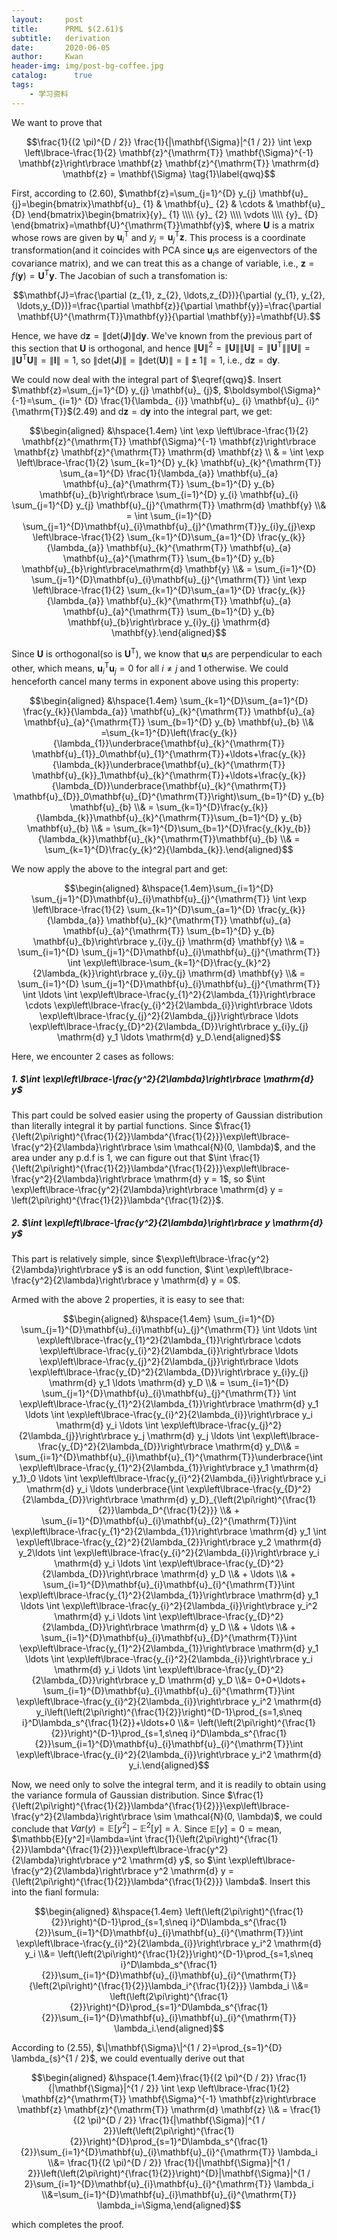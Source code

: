 ```yaml
---
layout:     post
title:      PRML $(2.61)$
subtitle:   derivation
date:       2020-06-05
author:     Kwan
header-img: img/post-bg-coffee.jpg
catalog: 	  true
tags:
    - 学习资料
---
```


We want to prove that

$$\frac{1}{(2 \pi)^{D / 2}} \frac{1}{|\mathbf{\Sigma}|^{1 / 2}} \int \exp \left\lbrace-\frac{1}{2} \mathbf{z}^{\mathrm{T}} \mathbf{\Sigma}^{-1} \mathbf{z}\right\rbrace \mathbf{z} \mathbf{z}^{\mathrm{T}} \mathrm{d} \mathbf{z} = \mathbf{\Sigma} \tag{1}\label{qwq}$$

First, according to (2.60), $\mathbf{z}=\sum_{j=1}^{D} y_{j} \mathbf{u}_ {j}=\begin{bmatrix}\mathbf{u}_ {1}     & \mathbf{u}_ {2}      & \cdots & \mathbf{u}_ {D}  \end{bmatrix}\begin{bmatrix}{y}_ {1}     \\\\ {y}_ {2}      \\\\ \vdots \\\\ {y}_ {D}  \end{bmatrix}=\mathbf{U}^{\mathrm{T}}\mathbf{y}$, where $\mathbf{U}$ is a matrix whose rows are given by $\mathbf{u}_ {i}^{\mathrm{T}}$ and $y_ {j}=\mathbf{u}_ {j}^{\mathrm{T}} \mathbf{z}$. This process is a coordinate transformation(and it coincides with PCA since $\mathbf{u}_ {i}$s are eigenvectors of the covariance matrix), and we can treat this as a change of variable, i.e., $\mathbf{z}=f(\mathbf{y})=\mathbf{U}^{\mathrm{T}}\mathbf{y}$. The Jacobian of such a transfomation is:

$$\mathbf{J}=\frac{\partial (z_{1}, z_{2}, \ldots,z_{D})}{\partial (y_{1}, y_{2}, \ldots,y_{D})}=\frac{\partial \mathbf{z}}{\partial \mathbf{y}}=\frac{\partial \mathbf{U}^{\mathrm{T}}\mathbf{y}}{\partial \mathbf{y}}=\mathbf{U}.$$


Hence, we have $\mathrm{d} \mathbf{z}=\|\text{det}(\mathbf{J})\|\mathrm{d} \mathbf{y}$. We've known from the previous part of this section that $\mathbf{U}$ is orthogonal, and hence $\left\|\mathbf{U}\right\|^{2}=\left\|\mathbf{U}\right\|\|\mathbf{U}\|=\left\|\mathbf{U}^{\mathrm{T}}\right\|\|\mathbf{U}\|=\left\|\mathbf{U}^{\mathrm{T}} \mathbf{U}\right\|=\|\mathbf{I}\|=1$, so $\|\text{det}(\mathbf{J})\|=\|\text{det}(\mathbf{U})\|=\|\pm1\|=1$, i.e., $\mathrm{d} \mathbf{z}=\mathrm{d} \mathbf{y}$.

We could now deal with the integral part of $\eqref{qwq}$. Insert $\mathbf{z}=\sum_{j=1}^{D} y_{j} \mathbf{u}_ {j}$, $\boldsymbol{\Sigma}^ {-1}=\sum_ {i=1}^ {D} \frac{1}{\lambda_ {i}} \mathbf{u}_ {i} \mathbf{u}_ {i}^ {\mathrm{T}}$(2.49) and $\mathrm{d} \mathbf{z}=\mathrm{d} \mathbf{y}$ into the integral part, we get:

$$\begin{aligned} &\hspace{1.4em} \int \exp \left\lbrace-\frac{1}{2} \mathbf{z}^{\mathrm{T}} \mathbf{\Sigma}^{-1} \mathbf{z}\right\rbrace \mathbf{z} \mathbf{z}^{\mathrm{T}} \mathrm{d} \mathbf{z} \\ & = \int \exp \left\lbrace-\frac{1}{2} \sum_{k=1}^{D} y_{k} \mathbf{u}_{k}^{\mathrm{T}} \sum_{a=1}^{D} \frac{1}{\lambda_{a}} \mathbf{u}_{a} \mathbf{u}_{a}^{\mathrm{T}} \sum_{b=1}^{D} y_{b} \mathbf{u}_{b}\right\rbrace \sum_{i=1}^{D} y_{i} \mathbf{u}_{i} \sum_{j=1}^{D} y_{j} \mathbf{u}_{j}^{\mathrm{T}} \mathrm{d} \mathbf{y} \\& = \int \sum_{i=1}^{D}  \sum_{j=1}^{D}\mathbf{u}_{i}\mathbf{u}_{j}^{\mathrm{T}}y_{i}y_{j}\exp \left\lbrace-\frac{1}{2} \sum_{k=1}^{D}\sum_{a=1}^{D} \frac{y_{k}}{\lambda_{a}} \mathbf{u}_{k}^{\mathrm{T}}   \mathbf{u}_{a} \mathbf{u}_{a}^{\mathrm{T}} \sum_{b=1}^{D} y_{b} \mathbf{u}_{b}\right\rbrace\mathrm{d} \mathbf{y} \\& =  \sum_{i=1}^{D}  \sum_{j=1}^{D}\mathbf{u}_{i}\mathbf{u}_{j}^{\mathrm{T}} \int \exp \left\lbrace-\frac{1}{2} \sum_{k=1}^{D}\sum_{a=1}^{D} \frac{y_{k}}{\lambda_{a}} \mathbf{u}_{k}^{\mathrm{T}}   \mathbf{u}_{a} \mathbf{u}_{a}^{\mathrm{T}} \sum_{b=1}^{D} y_{b} \mathbf{u}_{b}\right\rbrace y_{i}y_{j} \mathrm{d} \mathbf{y}.\end{aligned}$$

Since $\mathbf{U}$ is orthogonal(so is $\mathbf{U}^{\mathrm{T}}$), we know that $\mathbf{u}_ {i}$s are perpendicular to each other, which means, $\mathbf{u}_ {i}^{\mathrm{T}}\mathbf{u}_ {j} = 0$ for all $i \neq j$ and $1$ otherwise. We could henceforth cancel many terms in exponent above using this property:

$$\begin{aligned} &\hspace{1.4em} \sum_{k=1}^{D}\sum_{a=1}^{D} \frac{y_{k}}{\lambda_{a}} \mathbf{u}_{k}^{\mathrm{T}}   \mathbf{u}_{a} \mathbf{u}_{a}^{\mathrm{T}} \sum_{b=1}^{D} y_{b} \mathbf{u}_{b} \\& =\sum_{k=1}^{D}\left(\frac{y_{k}}{\lambda_{1}}\underbrace{\mathbf{u}_{k}^{\mathrm{T}}   \mathbf{u}_{1}}_0\mathbf{u}_{1}^{\mathrm{T}}+\ldots+\frac{y_{k}}{\lambda_{k}}\underbrace{\mathbf{u}_{k}^{\mathrm{T}}   \mathbf{u}_{k}}_1\mathbf{u}_{k}^{\mathrm{T}}+\ldots+\frac{y_{k}}{\lambda_{D}}\underbrace{\mathbf{u}_{k}^{\mathrm{T}}   \mathbf{u}_{D}}_0\mathbf{u}_{D}^{\mathrm{T}}\right)\sum_{b=1}^{D} y_{b} \mathbf{u}_{b} \\& = \sum_{k=1}^{D}\frac{y_{k}}{\lambda_{k}}\mathbf{u}_{k}^{\mathrm{T}}\sum_{b=1}^{D} y_{b} \mathbf{u}_{b} \\& = \sum_{k=1}^{D}\sum_{b=1}^{D}\frac{y_{k}y_{b}}{\lambda_{k}}\mathbf{u}_{k}^{\mathrm{T}}\mathbf{u}_{b} \\& = \sum_{k=1}^{D}\frac{y_{k}^2}{\lambda_{k}}.\end{aligned}$$

We now apply the above to the integral part and get:

$$\begin{aligned} &\hspace{1.4em}\sum_{i=1}^{D}  \sum_{j=1}^{D}\mathbf{u}_{i}\mathbf{u}_{j}^{\mathrm{T}} \int \exp \left\lbrace-\frac{1}{2} \sum_{k=1}^{D}\sum_{a=1}^{D} \frac{y_{k}}{\lambda_{a}} \mathbf{u}_{k}^{\mathrm{T}}   \mathbf{u}_{a} \mathbf{u}_{a}^{\mathrm{T}} \sum_{b=1}^{D} y_{b} \mathbf{u}_{b}\right\rbrace y_{i}y_{j} \mathrm{d} \mathbf{y} \\& = \sum_{i=1}^{D}  \sum_{j=1}^{D}\mathbf{u}_{i}\mathbf{u}_{j}^{\mathrm{T}} \int \exp\left\lbrace-\sum_{k=1}^{D}\frac{y_{k}^2}{2\lambda_{k}}\right\rbrace y_{i}y_{j} \mathrm{d} \mathbf{y} \\& = \sum_{i=1}^{D}  \sum_{j=1}^{D}\mathbf{u}_{i}\mathbf{u}_{j}^{\mathrm{T}} \int \ldots \int \exp\left\lbrace-\frac{y_{1}^2}{2\lambda_{1}}\right\rbrace \cdots \exp\left\lbrace-\frac{y_{i}^2}{2\lambda_{i}}\right\rbrace \ldots \exp\left\lbrace-\frac{y_{j}^2}{2\lambda_{j}}\right\rbrace \ldots \exp\left\lbrace-\frac{y_{D}^2}{2\lambda_{D}}\right\rbrace y_{i}y_{j} \mathrm{d} y_1  \ldots \mathrm{d} y_D.\end{aligned}$$

Here, we encounter 2 cases as follows:

##### 1. $\int \exp\left\lbrace-\frac{y^2}{2\lambda}\right\rbrace \mathrm{d} y$

This part could be solved easier using the property of Gaussian distribution than literally integral it by partial functions. Since $\frac{1}{\left(2\pi\right)^{\frac{1}{2}}\lambda^{\frac{1}{2}}}\exp\left\lbrace-\frac{y^2}{2\lambda}\right\rbrace \sim \mathcal{N}(0, \lambda)$, and the area under any p.d.f is $1$, we can figure out that $\int \frac{1}{\left(2\pi\right)^{\frac{1}{2}}\lambda^{\frac{1}{2}}}\exp\left\lbrace-\frac{y^2}{2\lambda}\right\rbrace \mathrm{d} y = 1$, so $\int \exp\left\lbrace-\frac{y^2}{2\lambda}\right\rbrace \mathrm{d} y = \left(2\pi\right)^{\frac{1}{2}}\lambda^{\frac{1}{2}}$.

##### 2. $\int \exp\left\lbrace-\frac{y^2}{2\lambda}\right\rbrace y \mathrm{d} y$

This part is relatively simple, since $\exp\left\lbrace-\frac{y^2}{2\lambda}\right\rbrace y$ is an odd function, $\int \exp\left\lbrace-\frac{y^2}{2\lambda}\right\rbrace y \mathrm{d} y = 0$.

Armed with the above 2 properties, it is easy to see that:

$$\begin{aligned} &\hspace{1.4em} \sum_{i=1}^{D}  \sum_{j=1}^{D}\mathbf{u}_{i}\mathbf{u}_{j}^{\mathrm{T}}  \int \ldots \int \exp\left\lbrace-\frac{y_{1}^2}{2\lambda_{1}}\right\rbrace \cdots \exp\left\lbrace-\frac{y_{i}^2}{2\lambda_{i}}\right\rbrace \ldots \exp\left\lbrace-\frac{y_{j}^2}{2\lambda_{j}}\right\rbrace \ldots \exp\left\lbrace-\frac{y_{D}^2}{2\lambda_{D}}\right\rbrace y_{i}y_{j} \mathrm{d} y_1  \ldots \mathrm{d} y_D \\& = \sum_{i=1}^{D}  \sum_{j=1}^{D}\mathbf{u}_{i}\mathbf{u}_{j}^{\mathrm{T}} \int \exp\left\lbrace-\frac{y_{1}^2}{2\lambda_{1}}\right\rbrace \mathrm{d} y_1 \ldots \int \exp\left\lbrace-\frac{y_{i}^2}{2\lambda_{i}}\right\rbrace y_i \mathrm{d} y_i \ldots \int \exp\left\lbrace-\frac{y_{j}^2}{2\lambda_{j}}\right\rbrace y_j \mathrm{d} y_j \ldots \int \exp\left\lbrace-\frac{y_{D}^2}{2\lambda_{D}}\right\rbrace \mathrm{d} y_D\\& = \sum_{i=1}^{D}\mathbf{u}_{i}\mathbf{u}_{1}^{\mathrm{T}}\underbrace{\int \exp\left\lbrace-\frac{y_{1}^2}{2\lambda_{1}}\right\rbrace y_1 \mathrm{d} y_1}_0 \ldots \int \exp\left\lbrace-\frac{y_{i}^2}{2\lambda_{i}}\right\rbrace y_i \mathrm{d} y_i \ldots \underbrace{\int \exp\left\lbrace-\frac{y_{D}^2}{2\lambda_{D}}\right\rbrace \mathrm{d} y_D}_{\left(2\pi\right)^{\frac{1}{2}}\lambda_D^{\frac{1}{2}}}  \\& + \sum_{i=1}^{D}\mathbf{u}_{i}\mathbf{u}_{2}^{\mathrm{T}}\int \exp\left\lbrace-\frac{y_{1}^2}{2\lambda_{1}}\right\rbrace \mathrm{d} y_1 \int \exp\left\lbrace-\frac{y_{2}^2}{2\lambda_{2}}\right\rbrace y_2 \mathrm{d} y_2\ldots \int \exp\left\lbrace-\frac{y_{i}^2}{2\lambda_{i}}\right\rbrace y_i \mathrm{d} y_i \ldots \int \exp\left\lbrace-\frac{y_{D}^2}{2\lambda_{D}}\right\rbrace \mathrm{d} y_D \\& + \ldots \\& + \sum_{i=1}^{D}\mathbf{u}_{i}\mathbf{u}_{i}^{\mathrm{T}}\int \exp\left\lbrace-\frac{y_{1}^2}{2\lambda_{1}}\right\rbrace \mathrm{d} y_1 \ldots \int \exp\left\lbrace-\frac{y_{i}^2}{2\lambda_{i}}\right\rbrace y_i^2 \mathrm{d} y_i \ldots \int \exp\left\lbrace-\frac{y_{D}^2}{2\lambda_{D}}\right\rbrace \mathrm{d} y_D \\& + \ldots \\& + \sum_{i=1}^{D}\mathbf{u}_{i}\mathbf{u}_{D}^{\mathrm{T}}\int \exp\left\lbrace-\frac{y_{1}^2}{2\lambda_{1}}\right\rbrace \mathrm{d} y_1 \ldots \int \exp\left\lbrace-\frac{y_{i}^2}{2\lambda_{i}}\right\rbrace y_i \mathrm{d} y_i \ldots \int \exp\left\lbrace-\frac{y_{D}^2}{2\lambda_{D}}\right\rbrace y_D \mathrm{d} y_D \\&= 0+0+\ldots+ \sum_{i=1}^{D}\mathbf{u}_{i}\mathbf{u}_{i}^{\mathrm{T}}\int \exp\left\lbrace-\frac{y_{i}^2}{2\lambda_{i}}\right\rbrace y_i^2 \mathrm{d} y_i\left(\left(2\pi\right)^{\frac{1}{2}}\right)^{D-1}\prod_{s=1,s\neq i}^D\lambda_s^{\frac{1}{2}}+\ldots+0 \\&= \left(\left(2\pi\right)^{\frac{1}{2}}\right)^{D-1}\prod_{s=1,s\neq i}^D\lambda_s^{\frac{1}{2}}\sum_{i=1}^{D}\mathbf{u}_{i}\mathbf{u}_{i}^{\mathrm{T}}\int \exp\left\lbrace-\frac{y_{i}^2}{2\lambda_{i}}\right\rbrace y_i^2 \mathrm{d} y_i.\end{aligned}$$

Now, we need only to solve the integral term, and it is readily to obtain using the variance formula of Gaussian distribution. Since $\frac{1}{\left(2\pi\right)^{\frac{1}{2}}\lambda^{\frac{1}{2}}}\exp\left\lbrace-\frac{y^2}{2\lambda}\right\rbrace \sim \mathcal{N}(0, \lambda)$, we could conclude that $Var(y)=\mathbb{E}[y^2]-\mathbb{E}^2[y]=\lambda$. Since $\mathbb{E}[y] = 0 = \mathrm{mean}$, $\mathbb{E}[y^2]=\lambda=\int \frac{1}{\left(2\pi\right)^{\frac{1}{2}}\lambda^{\frac{1}{2}}}\exp\left\lbrace-\frac{y^2}{2\lambda}\right\rbrace y^2 \mathrm{d} y$, so $\int \exp\left\lbrace-\frac{y^2}{2\lambda}\right\rbrace y^2 \mathrm{d} y = {\left(2\pi\right)^{\frac{1}{2}}\lambda^{\frac{1}{2}}} \lambda$. Insert this into the fianl formula:

$$\begin{aligned} &\hspace{1.4em} \left(\left(2\pi\right)^{\frac{1}{2}}\right)^{D-1}\prod_{s=1,s\neq i}^D\lambda_s^{\frac{1}{2}}\sum_{i=1}^{D}\mathbf{u}_{i}\mathbf{u}_{i}^{\mathrm{T}}\int \exp\left\lbrace-\frac{y_{i}^2}{2\lambda_{i}}\right\rbrace y_i^2 \mathrm{d} y_i \\&= \left(\left(2\pi\right)^{\frac{1}{2}}\right)^{D-1}\prod_{s=1,s\neq i}^D\lambda_s^{\frac{1}{2}}\sum_{i=1}^{D}\mathbf{u}_{i}\mathbf{u}_{i}^{\mathrm{T}}{\left(2\pi\right)^{\frac{1}{2}}\lambda_i^{\frac{1}{2}}} \lambda_i \\&= \left(\left(2\pi\right)^{\frac{1}{2}}\right)^{D}\prod_{s=1}^D\lambda_s^{\frac{1}{2}}\sum_{i=1}^{D}\mathbf{u}_{i}\mathbf{u}_{i}^{\mathrm{T}} \lambda_i.\end{aligned}$$



According to (2.55), $\|\mathbf{\Sigma}\|^{1 / 2}=\prod_{s=1}^{D} \lambda_{s}^{1 / 2}$, we could eventually derive out that 

$$\begin{aligned} &\hspace{1.4em}\frac{1}{(2 \pi)^{D / 2}} \frac{1}{|\mathbf{\Sigma}|^{1 / 2}} \int \exp \left\lbrace-\frac{1}{2} \mathbf{z}^{\mathrm{T}} \mathbf{\Sigma}^{-1} \mathbf{z}\right\rbrace \mathbf{z} \mathbf{z}^{\mathrm{T}} \mathrm{d} \mathbf{z} \\& = \frac{1}{(2 \pi)^{D / 2}} \frac{1}{|\mathbf{\Sigma}|^{1 / 2}}\left(\left(2\pi\right)^{\frac{1}{2}}\right)^{D}\prod_{s=1}^D\lambda_s^{\frac{1}{2}}\sum_{i=1}^{D}\mathbf{u}_{i}\mathbf{u}_{i}^{\mathrm{T}} \lambda_i \\&=  \frac{1}{(2 \pi)^{D / 2}} \frac{1}{|\mathbf{\Sigma}|^{1 / 2}}\left(\left(2\pi\right)^{\frac{1}{2}}\right)^{D}|\mathbf{\Sigma}|^{1 / 2}\sum_{i=1}^{D}\mathbf{u}_{i}\mathbf{u}_{i}^{\mathrm{T}} \lambda_i \\&=\sum_{i=1}^{D}\mathbf{u}_{i}\mathbf{u}_{i}^{\mathrm{T}} \lambda_i=\Sigma,\end{aligned}$$

which completes the proof.
